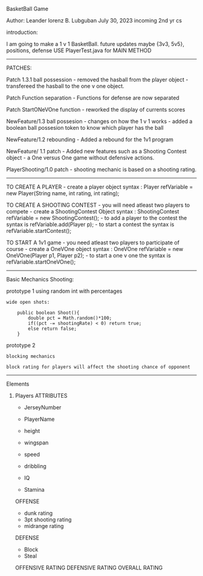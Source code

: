 BasketBall Game 

Author:
    Leander lorenz B. Lubguban
    July 30, 2023
    incoming 2nd yr cs

introduction:

I am going to make a 1 v 1 BasketBall.
future updates maybe {3v3, 5v5}, positions, defense
USE PlayerTest.java for MAIN METHOD

----------------------------------------------------------------

PATCHES:

Patch 1.3.1 ball possession
    - removed the hasball from the player object
    - transfereed the hasball to the one v one object.

Patch Function separation
    - Functions for defense are now separated

Patch StartONeVOne function
    - reworked the display of currents scores

NewFeature/1.3 ball possesion
    - changes on how the 1 v 1 works
    - added a boolean ball possesion token to know which player has the ball

NewFeature/1.2 rebounding 
    - Added a rebound for the 1v1 program

NewFeature/ 1.1 patch
    - Added new features such as a Shooting Contest object
    - a One versus One game without defensive actions.

PlayerShooting/1.0 patch 
    - shooting mechanic is based on a shooting rating.


--------------------------------------------------------------
TO CREATE A PLAYER
    - create a player object
    syntax : Player refVariable = new Player(String name, int rating, int rating);

TO CREATE A SHOOTING CONTEST
    - you will need atleast two players to compete
    - create a ShootingContest Object 
        syntax : ShootingContest refVariable = new ShootingContest();
    - to add a  player to the contest the syntax is refVariable.add(Player p);
    - to start a contest the syntax is refVariable.startContest();

TO START A 1v1 game
    - you need atleast two players to participate of course
    - create a OneVOne object
        syntax : OneVOne refVariable = new OneVOne(Player p1, Player p2);
    - to start a one v one the syntax is refVariable.startOneVOne();

------------------------------------------------------------
Basic Mechanics
Shooting: 

prototype 1
    using random int with percentages

    wide open shots:

        public boolean Shoot(){
            double pct = Math.random()*100;
            if((pct -= shootingRate) < 0) return true;
            else return false;
        }

prototype 2

    blocking mechanics

    block rating for players will affect the shooting chance of opponent


--------------------------------------------------------------
Elements
1. Players
    ATTRIBUTES
    - JerseyNumber
    - PlayerName

    - height
    - wingspan
    - speed
    - dribbling
    - IQ
    - Stamina

    OFFENSE
    - dunk rating
    - 3pt shooting rating
    - midrange rating

    DEFENSE
    - Block
    - Steal

    OFFENSIVE RATING
    DEFENSIVE RATING
    OVERALL RATING



